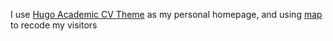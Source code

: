  I use [Hugo Academic CV Theme](https://github.com/HugoBlox/theme-academic-cv) as my personal homepage, and using [map](https://clustrmaps.com/) to recode my visitors
